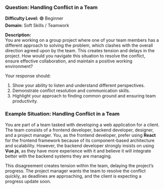### **Question: Handling Conflict in a Team**

**Difficulty Level:** 🟢 Beginner  
**Domain:** Soft Skills / Teamwork

**Description:**  
You are working on a group project where one of your team members has a different approach to solving the problem, which clashes with the overall direction agreed upon by the team. This creates tension and delays in the project. How would you navigate this situation to resolve the conflict, ensure effective collaboration, and maintain a positive working environment?

Your response should:

1. Show your ability to listen and understand different perspectives.
2. Demonstrate conflict resolution and communication skills.
3. Highlight your approach to finding common ground and ensuring team productivity.

### Example Situation: Handling Conflict in a Team

You are part of a team tasked with developing a web application for a client. The team consists of a frontend developer, backend developer, designer, and a project manager. You, as the frontend developer, prefer using **React** for the frontend framework because of its component-based architecture and scalability. However, the backend developer strongly insists on using **Vue.js**, as they have more experience with it and believe it will integrate better with the backend systems they are managing.

This disagreement creates tension within the team, delaying the project’s progress. The project manager wants the team to resolve the conflict quickly, as deadlines are approaching, and the client is expecting a progress update soon.
